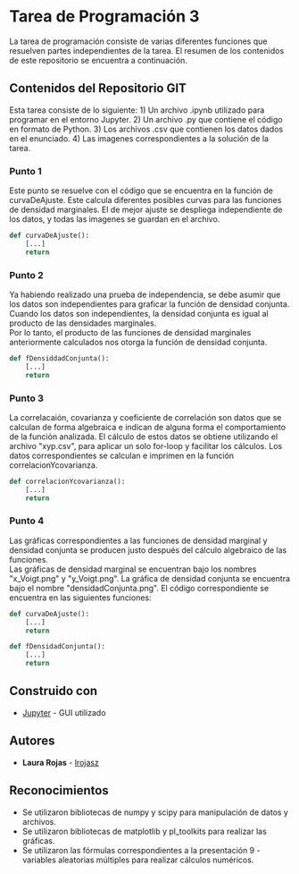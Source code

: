 # Tarea de Programación 3

La tarea de programación consiste de varias diferentes funciones que resuelven partes independientes de la tarea. 
El resumen de los contenidos de este repositorio se encuentra a continuación. 

## Contenidos del Repositorio GIT

Esta tarea consiste de lo siguiente: 
	1) Un archivo .ipynb utilizado para programar en el entorno Jupyter. 
	2) Un archivo .py que contiene el código en formato de Python. 
	3) Los archivos .csv que contienen los datos dados en el enunciado. 
	4) Las imagenes correspondientes a la solución de la tarea. 

### Punto 1

Este punto se resuelve con el código que se encuentra en la función de curvaDeAjuste. 
Este calcula diferentes posibles curvas para las funciones de densidad marginales. 
El de mejor ajuste se despliega independiente de los datos, y todas las imagenes se guardan en el archivo. 

```python
def curvaDeAjuste():
	[...]
	return
```

### Punto 2

Ya habiendo realizado una prueba de independencia, se debe asumir que los datos son independientes para graficar la función de densidad conjunta. 
Cuando los datos son independientes, la densidad conjunta es igual al producto de las densidades marginales.  
Por lo tanto, el producto de las funciones de densidad marginales anteriormente calculados nos otorga la función de densidad conjunta. 

```python
def fDensiddadConjunta():
	[...]
	return
```


### Punto 3

La correlacaión, covarianza y coeficiente de correlación son datos que se calculan de forma algebraica e indican de alguna forma el comportamiento de la función analizada. 
El cálculo de estos datos se obtiene utilizando el archivo "xyp.csv", para aplicar un solo for-loop y facilitar los cálculos. 
Los datos correspondientes se calculan e imprimen en la función correlacionYcovarianza.

```python
def correlacionYcovarianza():
	[...]
	return
```


### Punto 4

Las gráficas correspondientes a las funciones de densidad marginal y densidad conjunta se producen justo después del cálculo algebraico de las funciones.  
Las gráficas de densidad marginal se encuentran bajo los nombres "x_Voigt.png" y "y_Voigt.png". 
La gráfica de densidad conjunta se encuentra bajo el nombre "densidadConjunta.png".
El código correspondiente se encuentra en las siguientes funciones: 

```python
def curvaDeAjuste():
	[...]
	return
```

```python
def fDensidadConjunta():
	[...]
	return
```



## Construido con

* [Jupyter](https://jupyter.org/) - GUI utilizado

## Autores

* **Laura Rojas** - [lrojasz](https://github.com/lrojasz)

## Reconocimientos

* Se utilizaron bibliotecas de numpy y scipy para manipulación de datos y archivos.
* Se utilizaron bibliotecas de matplotlib y pl_toolkits para realizar las gráficas.
* Se utilizaron las fórmulas correspondientes a la presentación 9 - variables aleatorias múltiples para realizar cálculos numéricos.

